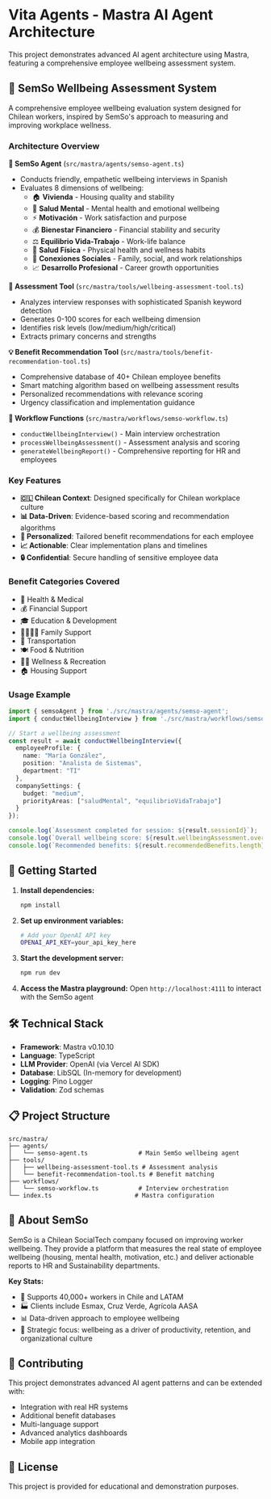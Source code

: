# Vita Agents - Mastra AI Agent Architecture

This project demonstrates advanced AI agent architecture using Mastra, featuring a comprehensive employee wellbeing assessment system.

## 🌟 SemSo Wellbeing Assessment System

A comprehensive employee wellbeing evaluation system designed for Chilean workers, inspired by SemSo's approach to measuring and improving workplace wellness.

### Architecture Overview

**🤖 SemSo Agent** (`src/mastra/agents/semso-agent.ts`)
- Conducts friendly, empathetic wellbeing interviews in Spanish
- Evaluates 8 dimensions of wellbeing:
  - 🏠 **Vivienda** - Housing quality and stability
  - 🧠 **Salud Mental** - Mental health and emotional wellbeing
  - ⚡ **Motivación** - Work satisfaction and purpose
  - 💰 **Bienestar Financiero** - Financial stability and security
  - ⚖️ **Equilibrio Vida-Trabajo** - Work-life balance
  - 💪 **Salud Física** - Physical health and wellness habits
  - 🤝 **Conexiones Sociales** - Family, social, and work relationships
  - 📈 **Desarrollo Profesional** - Career growth opportunities

**🔧 Assessment Tool** (`src/mastra/tools/wellbeing-assessment-tool.ts`)
- Analyzes interview responses with sophisticated Spanish keyword detection
- Generates 0-100 scores for each wellbeing dimension
- Identifies risk levels (low/medium/high/critical)
- Extracts primary concerns and strengths

**💡 Benefit Recommendation Tool** (`src/mastra/tools/benefit-recommendation-tool.ts`)
- Comprehensive database of 40+ Chilean employee benefits
- Smart matching algorithm based on wellbeing assessment results
- Personalized recommendations with relevance scoring
- Urgency classification and implementation guidance

**🔄 Workflow Functions** (`src/mastra/workflows/semso-workflow.ts`)
- `conductWellbeingInterview()` - Main interview orchestration
- `processWellbeingAssessment()` - Assessment analysis and scoring
- `generateWellbeingReport()` - Comprehensive reporting for HR and employees

### Key Features

- **🇨🇱 Chilean Context**: Designed specifically for Chilean workplace culture
- **📊 Data-Driven**: Evidence-based scoring and recommendation algorithms  
- **🎯 Personalized**: Tailored benefit recommendations for each employee
- **📈 Actionable**: Clear implementation plans and timelines
- **🔒 Confidential**: Secure handling of sensitive employee data

### Benefit Categories Covered

- 🏥 Health & Medical
- 💰 Financial Support
- 🎓 Education & Development
- 👨‍👩‍👧‍👦 Family Support
- 🚗 Transportation
- 🍽️ Food & Nutrition
- 🏃‍♂️ Wellness & Recreation
- 🏠 Housing Support

### Usage Example

```typescript
import { semsoAgent } from './src/mastra/agents/semso-agent';
import { conductWellbeingInterview } from './src/mastra/workflows/semso-workflow';

// Start a wellbeing assessment
const result = await conductWellbeingInterview({
  employeeProfile: {
    name: "María González",
    position: "Analista de Sistemas",
    department: "TI"
  },
  companySettings: {
    budget: "medium",
    priorityAreas: ["saludMental", "equilibrioVidaTrabajo"]
  }
});

console.log(`Assessment completed for session: ${result.sessionId}`);
console.log(`Overall wellbeing score: ${result.wellbeingAssessment.overallScore}/100`);
console.log(`Recommended benefits: ${result.recommendedBenefits.length}`);
```

## 🚀 Getting Started

1. **Install dependencies:**
   ```bash
   npm install
   ```

2. **Set up environment variables:**
   ```bash
   # Add your OpenAI API key
   OPENAI_API_KEY=your_api_key_here
   ```

3. **Start the development server:**
   ```bash
   npm run dev
   ```

4. **Access the Mastra playground:**
   Open `http://localhost:4111` to interact with the SemSo agent

## 🛠️ Technical Stack

- **Framework**: Mastra v0.10.10
- **Language**: TypeScript
- **LLM Provider**: OpenAI (via Vercel AI SDK)
- **Database**: LibSQL (In-memory for development)
- **Logging**: Pino Logger
- **Validation**: Zod schemas

## 📋 Project Structure

```
src/mastra/
├── agents/
│   └── semso-agent.ts              # Main SemSo wellbeing agent
├── tools/
│   ├── wellbeing-assessment-tool.ts # Assessment analysis
│   └── benefit-recommendation-tool.ts # Benefit matching
├── workflows/
│   └── semso-workflow.ts           # Interview orchestration
└── index.ts                       # Mastra configuration
```

## 🎯 About SemSo

SemSo is a Chilean SocialTech company focused on improving worker wellbeing. They provide a platform that measures the real state of employee wellbeing (housing, mental health, motivation, etc.) and deliver actionable reports to HR and Sustainability departments.

**Key Stats:**
- 🏢 Supports 40,000+ workers in Chile and LATAM
- 🏭 Clients include Esmax, Cruz Verde, Agrícola AASA
- 📊 Data-driven approach to employee wellbeing
- 💼 Strategic focus: wellbeing as a driver of productivity, retention, and organizational culture

## 🤝 Contributing

This project demonstrates advanced AI agent patterns and can be extended with:
- Integration with real HR systems
- Additional benefit databases
- Multi-language support
- Advanced analytics dashboards
- Mobile app integration

## 📄 License

This project is provided for educational and demonstration purposes. 